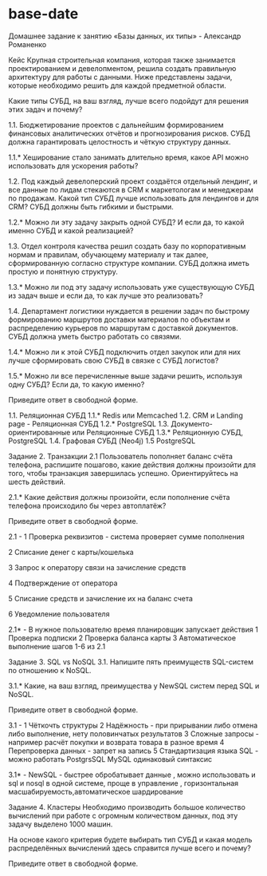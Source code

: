 # base-date
Домашнее задание к занятию «Базы данных, их типы» -  Александр Романенко



Кейс
Крупная строительная компания, которая также занимается проектированием и девелопментом, решила создать правильную архитектуру для работы с данными. Ниже представлены задачи, которые необходимо решить для каждой предметной области.

Какие типы СУБД, на ваш взгляд, лучше всего подойдут для решения этих задач и почему?

1.1. Бюджетирование проектов с дальнейшим формированием финансовых аналитических отчётов и прогнозирования рисков. СУБД должна гарантировать целостность и чёткую структуру данных.

1.1.* Хеширование стало занимать длительно время, какое API можно использовать для ускорения работы?

1.2. Под каждый девелоперский проект создаётся отдельный лендинг, и все данные по лидам стекаются в CRM к маркетологам и менеджерам по продажам. Какой тип СУБД лучше использовать для лендингов и для CRM? СУБД должны быть гибкими и быстрыми.

1.2.* Можно ли эту задачу закрыть одной СУБД? И если да, то какой именно СУБД и какой реализацией?

1.3. Отдел контроля качества решил создать базу по корпоративным нормам и правилам, обучающему материалу и так далее, сформированную согласно структуре компании. СУБД должна иметь простую и понятную структуру.

1.3.* Можно ли под эту задачу использовать уже существующую СУБД из задач выше и если да, то как лучше это реализовать?

1.4. Департамент логистики нуждается в решении задач по быстрому формированию маршрутов доставки материалов по объектам и распределению курьеров по маршрутам с доставкой документов. СУБД должна уметь быстро работать со связями.

1.4.* Можно ли к этой СУБД подключить отдел закупок или для них лучше сформировать свою СУБД в связке с СУБД логистов?

1.5.* Можно ли все перечисленные выше задачи решить, используя одну СУБД? Если да, то какую именно?

Приведите ответ в свободной форме.


1.1. Реляционная СУБД
1.1.* Redis или Memcached
1.2. CRM и Landing page - Реляционная СУБД
1.2.* PostgreSQL
1.3. Документо-ориентированные или Реляционные СУБД
1.3.* Реляционную СУБД, PostgreSQL
1.4.  Графовая СУБД (Neo4j)
1.5  PostgreSQL

Задание 2. Транзакции
2.1  Пользователь пополняет баланс счёта телефона, распишите пошагово, какие действия должны произойти для того, чтобы транзакция завершилась успешно. Ориентируйтесь на шесть действий.

2.1.* Какие действия должны произойти, если пополнение счёта телефона происходило бы через автоплатёж?

Приведите ответ в свободной форме.


2.1 -
1 Проверка реквизитов - cистема проверяет суммe пополнения

2 Списание денег с карты/кошелька

3 Запрос к оператору связи на зачисление средств

4 Подтверждение от оператора

5 Списание средств и зачисление их на баланс счета

6 Уведомление пользователя

2.1* - 
В нужное пользователю время планировщик запускает действия 
1 Проверка подписки
2 Проверка баланса карты
3 Автоматическое выполнение шагов 1-6 из 2.1

Задание 3. SQL vs NoSQL
3.1. Напишите пять преимуществ SQL-систем по отношению к NoSQL.

3.1.* Какие, на ваш взгляд, преимущества у NewSQL систем перед SQL и NoSQL.

Приведите ответ в свободной форме.


3.1 - 
1 Чёткочть структуры
2 Надёжность - при прирывании либо отмена либо выполнение, нету половинчатых результатов
3 Сложные запросы - например расчёт покупки и возврата товара в разное время
4 Перепроверка данных - запрет на запись
5 Стандартизация языка SQL  - можно работать PostgrsSQL  MySQL одинаковый синтаксис


3.1* - NewSQL - быстрее обробатывает данные , можно использовать и sql и nosql в одной системе, проще в управление , горизонтальная масшабируемость,автоматическое шардирование

Задание 4. Кластеры
Необходимо производить большое количество вычислений при работе с огромным количеством данных, под эту задачу выделено 1000 машин.

На основе какого критерия будете выбирать тип СУБД и какая модель распределённых вычислений здесь справится лучше всего и почему?

Приведите ответ в свободной форме.



 
